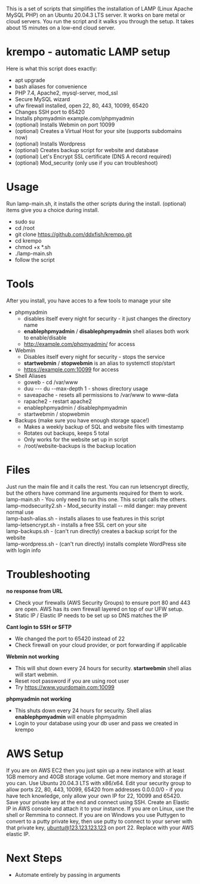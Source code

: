 This is a set of scripts that simplifies the installation of LAMP (Linux Apache MySQL PHP) on an Ubuntu 20.04.3 LTS server. It works on bare metal or cloud servers. You run the script and it walks you through the setup. It takes about 15 minutes on a low-end cloud server.
<br>

# krempo - automatic LAMP setup
Here is what this script does exactly:
- apt upgrade
- bash aliases for convenience
- PHP 7.4, Apache2, mysql-server, mod_ssl
- Secure MySQL wizard
- ufw firewall installed, open 22, 80, 443, 10099, 65420
- Changes SSH port to 65420
- Installs phpmyadmin example.com/phpmyadmin
- (optional) Installs Webmin on port 10099
- (optional) Creates a Virtual Host for your site (supports subdomains now)
- (optional) Installs Wordpress
- (optional) Creates backup script for website and database
- (optional) Let's Encrypt SSL certificate (DNS A record required)
- (optional) Mod_security (only use if you can troubleshoot)


# Usage
Run lamp-main.sh, it installs the other scripts during the install. (optional) items give you a choice during install.
- sudo su
- cd /root
- git clone https://github.com/ddxfish/krempo.git
- cd krempo
- chmod +x *.sh
- ./lamp-main.sh
- follow the script

# Tools
After you install, you have acces to a few tools to manage your site
- phpmyadmin
  - disables itself every night for security - it just changes the directory name
  - **enablephpmyadmin** / **disablephpmyadmin** shell aliases both work to enable/disable
  - http://example.com/phpmyadmin/ for access
- Webmin
  - Disables itself every night for security - stops the service
  - **startwebmin** / **stopwebmin** is an alias to systemctl stop/start
  - https://example.com:10099 for access
- Shell Aliases
  - goweb - cd /var/www
  - duu --- du --max-depth 1   - shows directory usage
  - saveapache - resets all permissions to /var/www to www-data
  - rapache2 - restart apache2
  - enablephpmyadmin / disablephpmyadmin
  - startwebmin / stopwebmin
- Backups (make sure you have enough storage space!)
  - Makes a weekly backup of SQL and website files with timestamp
  - Rotates out backups, keeps 5 total
  - Only works for the website set up in script
  - /root/website-backups is the backup location


# Files
Just run the main file and it calls the rest. You can run letsencrypt directly, but the others have command line arguments required for them to work.
lamp-main.sh - You only need to run this one. This script calls the others.<br>
lamp-modsecurity2.sh	- Mod_security install -- mild danger: may prevent normal use<br>
lamp-bash-alias.sh - installs aliases to use features in this script<br>
lamp-letsencrypt.sh - installs a free SSL cert on your site<br>
lamp-backups.sh - (can't run directly) creates a backup script for the website<br>
lamp-wordpress.sh - (can't run directly) installs complete WordPress site with login info

# Troubleshooting
**no response from URL**
- Check your firewalls (AWS Security Groups) to ensure port 80 and 443 are open. AWS has its own firewall layered on top of our UFW setup.
- Static IP / Elastic IP needs to be set up so DNS matches the IP

**Cant login to SSH or SFTP**
- We changed the port to 65420 instead of 22
- Check firewall on your cloud provider, or port forwarding if applicable

**Webmin not working**
- This will shut down every 24 hours for security. **startwebmin** shell alias will start webmin.
- Reset root password if you are using root user
- Try https://www.yourdomain.com:10099

**phpmyadmin not working**
- This shuts down every 24 hours for security. Shell alias **enablephpmyadmin** will enable phpmyadmin
- Login to your database using your db user and pass we created in krempo

# AWS Setup
If you are on AWS EC2 then you just spin up a new instance with at least 1GB memory and 40GB storage volume. Get more memory and storage if you can. Use Ubuntu 20.04.3 LTS with x86/x64. Edit your security group to allow ports 22, 80, 443, 10099, 65420 from addresses 0.0.0.0/0 - if you have tech knowledge, only allow your own IP for 22, 10099 and 65420. Save your private key at the end and connect using SSH. Create an Elastic IP in AWS console and attach it to your instance. If you are on Linux, use the shell or Remmina to connect. If you are on Windows you use Puttygen to convert to a putty private key, then use putty to connect to your server with that private key, ubuntu@123.123.123.123 on port 22. Replace with your AWS elastic IP.  

# Next Steps
- Automate entirely by passing in arguments

